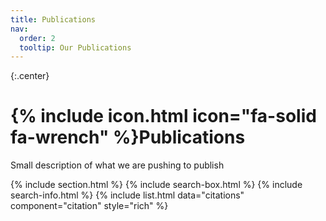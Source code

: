 ```yaml
---
title: Publications
nav:
  order: 2
  tooltip: Our Publications
---
```

{:.center}
# {% include icon.html icon="fa-solid fa-wrench" %}Publications
Small description of what we are pushing to publish



{% include section.html %}
{% include search-box.html %}
{% include search-info.html %}
{% include list.html data="citations" component="citation" style="rich" %}


